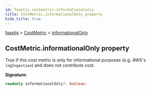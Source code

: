 ```yaml
---
id: faastjs.costmetric.informationalonly
title: CostMetric.informationalOnly property
hide_title: true
---
```

[faastjs](./faastjs.md) &gt; [CostMetric](./faastjs.costmetric.md) &gt; [informationalOnly](./faastjs.costmetric.informationalonly.md)

## CostMetric.informationalOnly property

True if this cost metric is only for informational purposes (e.g. AWS's `logIngestion`<!-- -->) and does not contribute cost.

<b>Signature:</b>

```typescript
readonly informationalOnly?: boolean;
```
